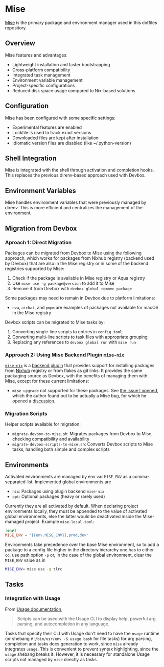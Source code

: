 # Mise

[Mise](https://mise.jdx.dev/) is the primary package and environment manager
used in this dotfiles repository.

## Overview

Mise features and advantages:

- Lightweight installation and faster bootstrapping
- Cross-platform compatibility
- Integrated task management
- Environment variable management
- Project-specific configurations
- Reduced disk space usage compared to Nix-based solutions

## Configuration

Mise has been configured with some specific settings:

- Experimental features are enabled
- Lockfile is used to track exact versions
- Downloaded files are kept after installation
- Idiomatic version files are disabled (like ~/.python-version)

## Shell Integration

Mise is integrated with the shell through activation and completion hooks. This
replaces the previous direnv-based approach used with Devbox.

## Environment Variables

Mise handles environment variables that were previously managed by direnv. This
is more efficient and centralizes the management of the environment.

## Migration from Devbox

### Aproach 1: Direct Migration

Packages can be migrated from Devbox to Mise using the following approach,
which works for packages from Nixhub registry (backend used by Devbox) that are
also in the Mise registry or in some of the backend registries supported by
Mise:

1. Check if the package is available in Mise registry or Aqua registry
2. Use `mise use -g package@version` to add it to Mise
3. Remove it from Devbox with `devbox global remove package`

Some packages may need to remain in Devbox due to platform limitations:

- `eza`, `aichat`, and `pnpm` are examples of packages not available for macOS
in the Mise registry

Devbox scripts can be migrated to Mise tasks by:

1. Converting single-line scripts to entries in `config.toml`
2. Converting multi-line scripts to task files with appropriate grouping
3. Replacing any references to `devbox global run` with `mise run`

### Approach 2: Using Mise Backend Plugin `mise-nix`

[`mise-nix`](https://github.com/jbadeau/mise-nix) is a [backend
plugin](https://mise.jdx.dev/plugin-usage.html#backend-plugins) that provides
support for installing packages from [Nixhub](https://www.nixhub.io/)
registry or from flakes as git links. It provides the same packaging source as Devbox, with
the benefits of managing them with Mise, except for these current limitations:

- `mise upgrade` not supported for these packages. See [the issue I
opened](https://github.com/jbadeau/mise-nix/issues/7), which the author found
out to be actually a Mise bug, for which he opened a
[discussion](https://github.com/jdx/mise/discussions/5909).

### Migration Scripts

Helper scripts available for migration:

- `migrate-devbox-to-mise.sh`: Migrates packages from Devbox to Mise, checking
compatibility and availability
- `migrate-devbox-scripts-to-mise.sh`: Converts Devbox scripts to Mise tasks,
handling both simple and complex scripts

## Environments

Activated environments are managed by env var `MISE_ENV` as a comma-separated
list. Implemented global environments are

- `nix`: Packages using plugin backend `mise-nix`
- `opt`: Optional packages (heavy or rarely used)

Currently they are all activated by default. When declaring project
environments locally, they must be appended to the value of activated global
environments, else the latter would be deactivated inside the Mise-managed
project. Example `mise.local.toml`:

```toml
[env]
MISE_ENV = "{{env.MISE_ENV}},prod,dev"
```

Environments take precedence over the base Mise environment, so to add a
package to a config file higher in the directory hierarchy one has to either
`cd`, use path option `-p` or, in the case of the global environment, clear the
`MISE_ENV` value as in

```sh
MISE_ENV= mise use -g tlrc
```

## Tasks

### Integration with Usage

From [Usage documentation](https://usage.jdx.dev/cli/scripts),

> Scripts can be used with the Usage CLI to display help, powerful arg parsing,
> and autocompletion in any language.

Tasks that specify their CLI with Usage don't need to have the `usage` runtime
(or shebang `#!/bin/usr/env -S usage bash` for file tasks) for arg parsing,
completion and tasks docs generation to work, since `mise` already integrates
`usage`. This is convenient to prevent syntax highlighting, since the `usage`
shebang breaks it. However, it is necessary for standalone Usage scripts not
managed by `mise` directly as tasks.
